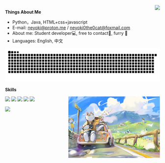 <a href="#">
  <img align="right" src="https://github-readme-stats.vercel.app/api?username=NeyokiCat&count_private=true&show_icons=true" />
</a>

**Things About Me**

- Python，Java, HTML+css+javascript
- E-mail: neyoki@proton.me / neyoki0the0cat@foxmail.com
- About me: Student developer💻, free to contact🤙, furry 🐾
- Languages: English, 中文

<picture>
  <source media="(prefers-color-scheme: dark)" srcset="https://raw.githubusercontent.com/NeyokiCat/NeyokiCat/output/github-contribution-grid-snake-dark.svg">
  <source media="(prefers-color-scheme: light)" srcset="https://raw.githubusercontent.com/NeyokiCat/NeyokiCat/output/github-contribution-grid-snake.svg">
  <img alt="github contribution grid snake animation" src="https://raw.githubusercontent.com/NeyokiCat/NeyokiCat/output/github-contribution-grid-snake.svg">
</picture>

**Skills**

![](https://img.shields.io/badge/-Python-3e74a2?style=flat-square&logo=Python&logoColor=fff)
![](https://img.shields.io/badge/-Java-FC931E?style=flat-square&logo=Java&logoColor=fff)
![](https://img.shields.io/badge/-Node.js-339933?style=flat-square&logo=Node.js&logoColor=fff)
![](https://img.shields.io/badge/-Docker-2496ED?style=flat-square&logo=Docker&logoColor=fff)
![](https://img.shields.io/badge/-Linux-000000?style=flat-square&logo=Linux&logoColor=fff)
<a href="#">
  <img align="right" src="./README/pic.jpg" height="200" />
</a>

<a href="#">
<img align="left" src="https://github-readme-stats.vercel.app/api/top-langs/?username=NeyokiCat&layout=compact" />
</a>

